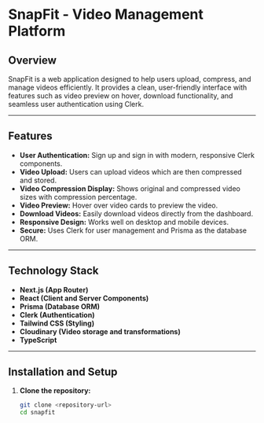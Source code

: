 # SnapFit - Video Management Platform

## Overview

SnapFit is a web application designed to help users upload, compress, and manage videos efficiently. It provides a clean, user-friendly interface with features such as video preview on hover, download functionality, and seamless user authentication using Clerk.

---

## Features

- **User Authentication:** Sign up and sign in with modern, responsive Clerk components.
- **Video Upload:** Users can upload videos which are then compressed and stored.
- **Video Compression Display:** Shows original and compressed video sizes with compression percentage.
- **Video Preview:** Hover over video cards to preview the video.
- **Download Videos:** Easily download videos directly from the dashboard.
- **Responsive Design:** Works well on desktop and mobile devices.
- **Secure:** Uses Clerk for user management and Prisma as the database ORM.

---

## Technology Stack

- **Next.js (App Router)**
- **React (Client and Server Components)**
- **Prisma (Database ORM)**
- **Clerk (Authentication)**
- **Tailwind CSS (Styling)**
- **Cloudinary (Video storage and transformations)**
- **TypeScript**

---

## Installation and Setup

1. **Clone the repository:**
   ```bash
   git clone <repository-url>
   cd snapfit
